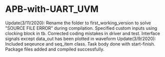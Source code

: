 # APB-with-UART_UVM
Update(3/11/2020): Rename the folder to first_working_version to solve "SOURCE FILE ERROR" during compilation.
                   Specified custom inputs using clocking block in tb.
                   Corrected coding mistakes in driver and test.
                   Interface signals except data_out has been plotted in waveform
Update(3/9/2020): Included seqeunce and seq_item class. Task body done with start-finish. Package files added and compiled successfully. 

